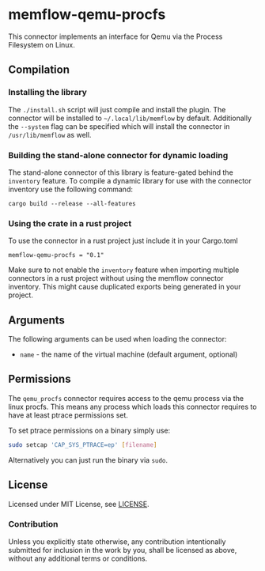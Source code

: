 # memflow-qemu-procfs

This connector implements an interface for Qemu via the Process Filesystem on Linux.

## Compilation

### Installing the library

The `./install.sh` script will just compile and install the plugin.
The connector will be installed to `~/.local/lib/memflow` by default.
Additionally the `--system` flag can be specified which will install the connector in `/usr/lib/memflow` as well.

### Building the stand-alone connector for dynamic loading

The stand-alone connector of this library is feature-gated behind the `inventory` feature.
To compile a dynamic library for use with the connector inventory use the following command:

```
cargo build --release --all-features
```

### Using the crate in a rust project

To use the connector in a rust project just include it in your Cargo.toml

```
memflow-qemu-procfs = "0.1"
```

Make sure to not enable the `inventory` feature when importing multiple
connectors in a rust project without using the memflow connector inventory.
This might cause duplicated exports being generated in your project.

## Arguments

The following arguments can be used when loading the connector:

- `name` - the name of the virtual machine (default argument, optional)

## Permissions

The `qemu_procfs` connector requires access to the qemu process via the linux procfs. This means any process which loads this connector requires to have at least ptrace permissions set.

To set ptrace permissions on a binary simply use:
```bash
sudo setcap 'CAP_SYS_PTRACE=ep' [filename]
```

Alternatively you can just run the binary via `sudo`.

## License

Licensed under MIT License, see [LICENSE](LICENSE).

### Contribution

Unless you explicitly state otherwise, any contribution intentionally submitted for inclusion in the work by you, shall be licensed as above, without any additional terms or conditions.
